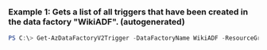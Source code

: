 ### Example 1: Gets a list of all triggers that have been created in the data factory "WikiADF". (autogenerated)
```powershell
PS C:\> Get-AzDataFactoryV2Trigger -DataFactoryName WikiADF -ResourceGroupName ADF
```

